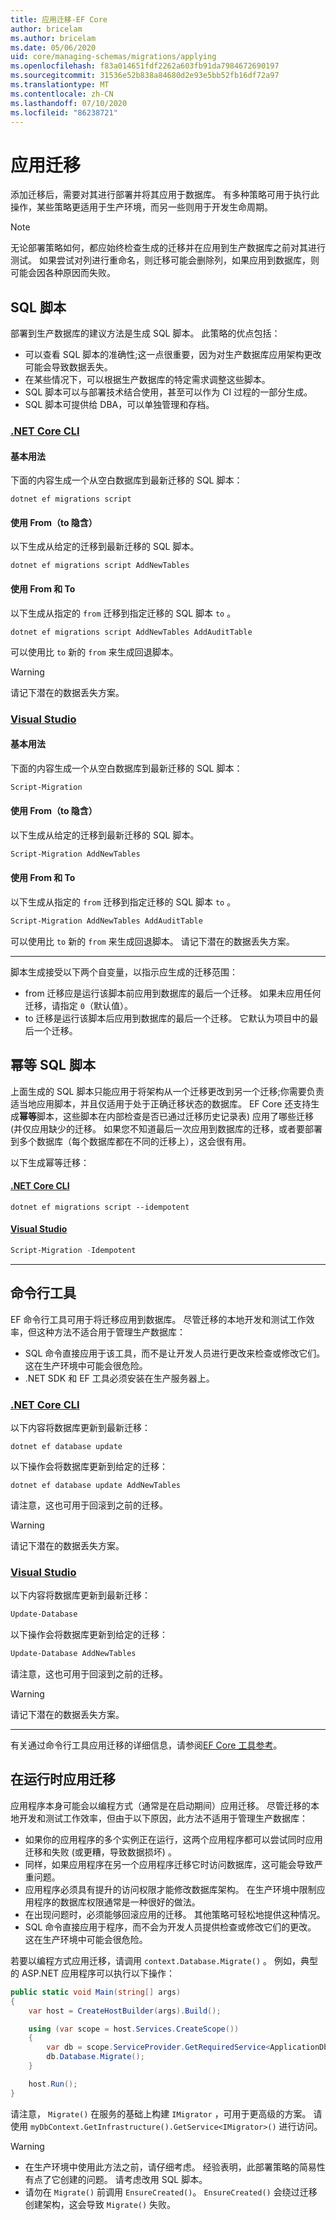 ```yaml
---
title: 应用迁移-EF Core
author: bricelam
ms.author: bricelam
ms.date: 05/06/2020
uid: core/managing-schemas/migrations/applying
ms.openlocfilehash: f83a014651fdf2262a603fb91da7984672690197
ms.sourcegitcommit: 31536e52b838a84680d2e93e5bb52fb16df72a97
ms.translationtype: MT
ms.contentlocale: zh-CN
ms.lasthandoff: 07/10/2020
ms.locfileid: "86238721"
---
```

# <a name="applying-migrations"></a>应用迁移

添加迁移后，需要对其进行部署并将其应用于数据库。 有多种策略可用于执行此操作，某些策略更适用于生产环境，而另一些则用于开发生命周期。

> [!NOTE]
> 无论部署策略如何，都应始终检查生成的迁移并在应用到生产数据库之前对其进行测试。 如果尝试对列进行重命名，则迁移可能会删除列，如果应用到数据库，则可能会因各种原因而失败。

## <a name="sql-scripts"></a>SQL 脚本

部署到生产数据库的建议方法是生成 SQL 脚本。 此策略的优点包括：

* 可以查看 SQL 脚本的准确性;这一点很重要，因为对生产数据库应用架构更改可能会导致数据丢失。
* 在某些情况下，可以根据生产数据库的特定需求调整这些脚本。
* SQL 脚本可以与部署技术结合使用，甚至可以作为 CI 过程的一部分生成。
* SQL 脚本可提供给 DBA，可以单独管理和存档。

### <a name="net-core-cli"></a>[.NET Core CLI](#tab/dotnet-core-cli)

#### <a name="basic-usage"></a>基本用法

下面的内容生成一个从空白数据库到最新迁移的 SQL 脚本：

```dotnetcli
dotnet ef migrations script
```

#### <a name="with-from-to-implied"></a>使用 From（to 隐含）

以下生成从给定的迁移到最新迁移的 SQL 脚本。

```dotnetcli
dotnet ef migrations script AddNewTables
```

#### <a name="with-from-and-to"></a>使用 From 和 To

以下生成从指定的 `from` 迁移到指定迁移的 SQL 脚本 `to` 。

```dotnetcli
dotnet ef migrations script AddNewTables AddAuditTable
```

可以使用比 `to` 新的 `from` 来生成回退脚本。

> [!WARNING]
> 请记下潜在的数据丢失方案。

### <a name="visual-studio"></a>[Visual Studio](#tab/vs)

#### <a name="basic-usage"></a>基本用法

下面的内容生成一个从空白数据库到最新迁移的 SQL 脚本：

``` powershell
Script-Migration
```

#### <a name="with-from-to-implied"></a>使用 From（to 隐含）

以下生成从给定的迁移到最新迁移的 SQL 脚本。

```powershell
Script-Migration AddNewTables
```

#### <a name="with-from-and-to"></a>使用 From 和 To

以下生成从指定的 `from` 迁移到指定迁移的 SQL 脚本 `to` 。

```powershell
Script-Migration AddNewTables AddAuditTable
```
可以使用比 `to` 新的 `from` 来生成回退脚本。 请记下潜在的数据丢失方案。

***

脚本生成接受以下两个自变量，以指示应生成的迁移范围：

* from 迁移应是运行该脚本前应用到数据库的最后一个迁移。 如果未应用任何迁移，请指定 `0`（默认值）。
* to 迁移是运行该脚本后应用到数据库的最后一个迁移。 它默认为项目中的最后一个迁移。

## <a name="idempotent-sql-scripts"></a>幂等 SQL 脚本

上面生成的 SQL 脚本只能应用于将架构从一个迁移更改到另一个迁移;你需要负责适当地应用脚本，并且仅适用于处于正确迁移状态的数据库。 EF Core 还支持生成**幂等**脚本，这些脚本在内部检查是否已通过迁移历史记录表) 应用了哪些迁移 (并仅应用缺少的迁移。 如果您不知道最后一次应用到数据库的迁移，或者要部署到多个数据库（每个数据库都在不同的迁移上），这会很有用。

以下生成幂等迁移：

#### <a name="net-core-cli"></a>[.NET Core CLI](#tab/dotnet-core-cli)

```dotnetcli
dotnet ef migrations script --idempotent
```

#### <a name="visual-studio"></a>[Visual Studio](#tab/vs)

``` powershell
Script-Migration -Idempotent
```

***

## <a name="command-line-tools"></a>命令行工具

EF 命令行工具可用于将迁移应用到数据库。 尽管迁移的本地开发和测试工作效率，但这种方法不适合用于管理生产数据库：

* SQL 命令直接应用于该工具，而不是让开发人员进行更改来检查或修改它们。 这在生产环境中可能会很危险。
* .NET SDK 和 EF 工具必须安装在生产服务器上。

### <a name="net-core-cli"></a>[.NET Core CLI](#tab/dotnet-core-cli)

以下内容将数据库更新到最新迁移：

```dotnetcli
dotnet ef database update
```

以下操作会将数据库更新到给定的迁移：

```dotnetcli
dotnet ef database update AddNewTables
```

请注意，这也可用于回滚到之前的迁移。

> [!WARNING]
> 请记下潜在的数据丢失方案。

### <a name="visual-studio"></a>[Visual Studio](#tab/vs)

以下内容将数据库更新到最新迁移：

``` powershell
Update-Database
```

以下操作会将数据库更新到给定的迁移：

``` powershell
Update-Database AddNewTables
```

请注意，这也可用于回滚到之前的迁移。

> [!WARNING]
> 请记下潜在的数据丢失方案。

***

有关通过命令行工具应用迁移的详细信息，请参阅[EF Core 工具参考](xref:core/miscellaneous/cli/index)。

## <a name="apply-migrations-at-runtime"></a>在运行时应用迁移

应用程序本身可能会以编程方式（通常是在启动期间）应用迁移。 尽管迁移的本地开发和测试工作效率，但由于以下原因，此方法不适用于管理生产数据库：

* 如果你的应用程序的多个实例正在运行，这两个应用程序都可以尝试同时应用迁移和失败 (或更糟，导致数据损坏) 。
* 同样，如果应用程序在另一个应用程序迁移它时访问数据库，这可能会导致严重问题。
* 应用程序必须具有提升的访问权限才能修改数据库架构。 在生产环境中限制应用程序的数据库权限通常是一种很好的做法。
* 在出现问题时，必须能够回滚应用的迁移。 其他策略可轻松地提供这种情况。
* SQL 命令直接应用于程序，而不会为开发人员提供检查或修改它们的更改。 这在生产环境中可能会很危险。

若要以编程方式应用迁移，请调用 `context.Database.Migrate()` 。 例如，典型的 ASP.NET 应用程序可以执行以下操作：

```c#
public static void Main(string[] args)
{
    var host = CreateHostBuilder(args).Build();

    using (var scope = host.Services.CreateScope())
    {
        var db = scope.ServiceProvider.GetRequiredService<ApplicationDbContext>();
        db.Database.Migrate();
    }

    host.Run();
}
```

请注意， `Migrate()` 在服务的基础上构建 `IMigrator` ，可用于更高级的方案。 请使用 `myDbContext.GetInfrastructure().GetService<IMigrator>()` 进行访问。

> [!WARNING]
>
> * 在生产环境中使用此方法之前，请仔细考虑。 经验表明，此部署策略的简易性有点了它创建的问题。 请考虑改用 SQL 脚本。
> * 请勿在 `Migrate()` 前调用 `EnsureCreated()`。 `EnsureCreated()` 会绕过迁移创建架构，这会导致 `Migrate()` 失败。

